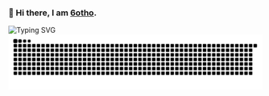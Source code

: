### 👋 Hi there, I am [6otho](https://github.com/6otho). 
![Typing SVG](https://readme-typing-svg.demolab.com?font=Fira+Code&weight=500&pause=1000&color=0969DA&center=true&width=345&lines=Welcome+to+my+homepage.)
![snake animation](https://github.com/6otho/6otho/blob/output/github-contribution-grid-snake.svg)
